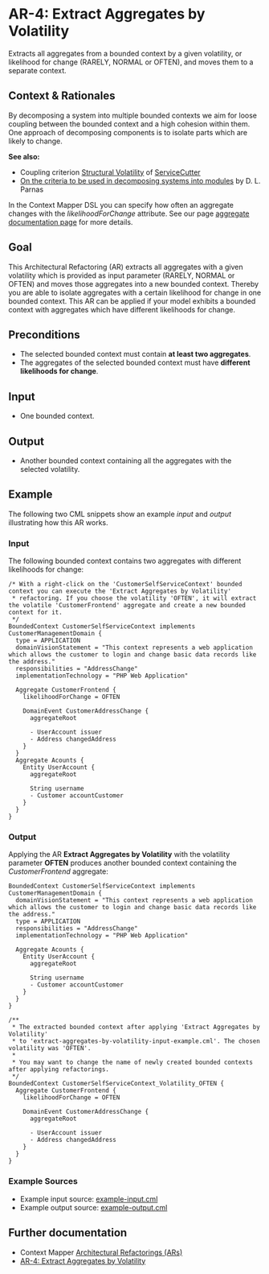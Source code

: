 # AR-4: Extract Aggregates by Volatility
Extracts all aggregates from a bounded context by a given volatility, or likelihood for change 
(RARELY, NORMAL or OFTEN), and moves them to a separate context.

## Context & Rationales
By decomposing a system into multiple bounded contexts we aim for loose coupling between the bounded context and a high cohesion 
within them. One approach of decomposing components is to isolate parts which are likely to change.

**See also:**
 * Coupling criterion [Structural Volatility](https://github.com/ServiceCutter/ServiceCutter/wiki/CC-4-Structural-Volatility) of [ServiceCutter](https://servicecutter.github.io/)
 * [On the criteria to be used in decomposing systems into modules](https://dl.acm.org/citation.cfm?id=361623) by D. L. Parnas

In the Context Mapper DSL you can specify how often an aggregate changes with the _likelihoodForChange_ attribute.
See our page [aggregate documentation page](https://contextmapper.github.io/docs/aggregate/#likelihood-for-change) for more 
details.

## Goal
This Architectural Refactoring (AR) extracts all aggregates with a given volatility which is provided as input parameter
(RARELY, NORMAL or OFTEN) and moves those aggregates into a new bounded context. Thereby you are able to isolate aggregates with
a certain likelihood for change in one bounded context. This AR can be applied if your model exhibits a bounded context with 
aggregates which have different likelihoods for change.

## Preconditions
 * The selected bounded context must contain **at least two aggregates**.
 * The aggregates of the selected bounded context must have **different likelihoods for change**.

## Input
 * One bounded context.
 
## Output
 * Another bounded context containing all the aggregates with the selected volatility.
 
## Example
The following two CML snippets show an example _input_ and _output_ illustrating how this AR works.

### Input
The following bounded context contains two aggregates with different likelihoods for change:
```
/* With a right-click on the 'CustomerSelfServiceContext' bounded context you can execute the 'Extract Aggregates by Volatility' 
 * refactoring. If you choose the volatility 'OFTEN', it will extract the volatile 'CustomerFrontend' aggregate and create a new bounded context for it.
 */
BoundedContext CustomerSelfServiceContext implements CustomerManagementDomain {
  type = APPLICATION
  domainVisionStatement = "This context represents a web application which allows the customer to login and change basic data records like the address."
  responsibilities = "AddressChange"
  implementationTechnology = "PHP Web Application"
  
  Aggregate CustomerFrontend {
    likelihoodForChange = OFTEN
    
    DomainEvent CustomerAddressChange {
      aggregateRoot
      
      - UserAccount issuer
      - Address changedAddress
    }
  }
  Aggregate Acounts {
    Entity UserAccount {
      aggregateRoot
      
      String username
      - Customer accountCustomer
    }
  }
}

```

### Output
Applying the AR **Extract Aggregates by Volatility** with the volatility parameter **OFTEN** produces another 
bounded context containing the _CustomerFrontend_ aggregate:
```
BoundedContext CustomerSelfServiceContext implements CustomerManagementDomain {
  domainVisionStatement = "This context represents a web application which allows the customer to login and change basic data records like the address."
  type = APPLICATION
  responsibilities = "AddressChange"
  implementationTechnology = "PHP Web Application"
  
  Aggregate Acounts {
    Entity UserAccount {
      aggregateRoot
      
      String username
      - Customer accountCustomer
    }
  }
}

/**
 * The extracted bounded context after applying 'Extract Aggregates by Volatility'
 * to 'extract-aggregates-by-volatility-input-example.cml'. The chosen volatility was 'OFTEN'.
 * 
 * You may want to change the name of newly created bounded contexts after applying refactorings.
 */
BoundedContext CustomerSelfServiceContext_Volatility_OFTEN {
  Aggregate CustomerFrontend {
    likelihoodForChange = OFTEN
    
    DomainEvent CustomerAddressChange {
      aggregateRoot
      
      - UserAccount issuer
      - Address changedAddress
    }
  }
}
```

### Example Sources
 * Example input source: [example-input.cml](./example-input.cml)
 * Example output source: [example-output.cml](./example-output.cml)
 
## Further documentation
 * Context Mapper [Architectural Refactorings (ARs)](https://contextmapper.github.io/docs/architectural-refactorings/)
 * [AR-4: Extract Aggregates by Volatility](https://contextmapper.github.io/docs/ar-extract-aggregates-by-volatility/)
